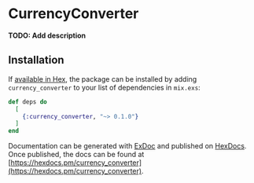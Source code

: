 # CurrencyConverter

**TODO: Add description**

## Installation

If [available in Hex](https://hex.pm/docs/publish), the package can be installed
by adding `currency_converter` to your list of dependencies in `mix.exs`:

```elixir
def deps do
  [
    {:currency_converter, "~> 0.1.0"}
  ]
end
```

Documentation can be generated with [ExDoc](https://github.com/elixir-lang/ex_doc)
and published on [HexDocs](https://hexdocs.pm). Once published, the docs can
be found at [https://hexdocs.pm/currency_converter](https://hexdocs.pm/currency_converter).

